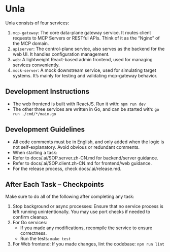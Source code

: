 # Unla
Unla consists of four services:
1. `mcp-gateway`: The core data-plane gateway service. It routes client requests to MCP Servers or RESTful APIs. Think of it as the “Nginx” of the MCP domain.
2. `apiserver`: The control-plane service, also serves as the backend for the web UI. It handles configuration management.
3. `web`: A lightweight React-based admin frontend, used for managing services conveniently.
4. `mock-server`: A mock downstream service, used for simulating target systems. It’s mainly for testing and validating mcp-gateway behavior.

## Development Instructions
- The web frontend is built with ReactJS. Run it with: `npm run dev`
- The other three services are written in Go, and can be started with: `go run ./cmd/*/main.go`

## Development Guidelines
- All code comments must be in English, and only added when the logic is not self-explanatory. Avoid obvious or redundant comments.
- When starting a task:
- Refer to docs/.ai/SOP.server.zh-CN.md for backend/server guidance.
- Refer to docs/.ai/SOP.client.zh-CN.md for frontend/web guidance.
- For the release process, check docs/.ai/release.md.

## After Each Task – Checkpoints
Make sure to do all of the following after completing any task:
1. Stop background or async processes: Ensure that no service process is left running unintentionally. You may use port checks if needed to confirm cleanup.
2. For Go services:
    - If you made any modifications, recompile the service to ensure correctness.
    - Run the tests: `make test`
3. For Web frontend: If you made changes, lint the codebase: `npm run lint`
